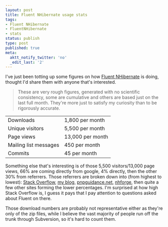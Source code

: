 ```yaml
---
layout: post
title: Fluent NHibernate usage stats
tags:
- Fluent NHibernate
- FluentNHibernate
- stats
status: publish
type: post
published: true
meta:
  aktt_notify_twitter: 'no'
  _edit_last: '2'
---
```

I've just been totting up some figures on how [Fluent NHibernate](http://fluentnhibernate.org) is doing, thought I'd share them with anyone that's interested.

<!-- more -->

> These are very rough figures, generated with no scientific consistency, some are cumulative and others are based just on the last full month. They're more just to satisfy my curiosity than to be rigorously accurate.

<table>
  <tr>
    <td>Downloads</td>
    <td>1,800 per month</td>
  </tr>
  <tr>
    <td>Unique visitors</td>
    <td>5,500 per month</td>
  </tr>
  <tr>
    <td>Page views</td>
    <td>13,000 per month</td>
  </tr>
  <tr>
    <td>Mailing list messages</td>
    <td>450 per month</td>
  <tr>
    <td>Commits</td>
    <td>45 per month</td>
  </tr>
</table>

Something else that's interesting is of those 5,500 visitors/13,000 page views, 66% are coming directly from google, 4% directly, then the other 30% from referrers. Those referrers are broken down into (from highest to lowest): [Stack Overflow](http://stackoverflow.com), [my blog](http://www.jagregory.com), [pnpguidance.net](http://pnpguidance.net), [nhforge](http://nhforge.org), then quite a few other sites forming the lower percentages. I'm surprised at how high Stack Overflow is, I guess it pays that I pay attention to questions asked about Fluent on there.

Those download numbers are probably not representative either as they're only of the zip files, while I believe the vast majority of people run off the trunk through Subversion, so it's hard to count them.
